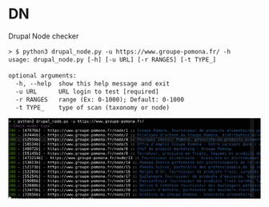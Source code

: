 # DN
Drupal Node checker

```
> $ python3 drupal_node.py -u https://www.groupe-pomona.fr/ -h                                         
usage: drupal_node.py [-h] [-u URL] [-r RANGES] [-t TYPE_]

optional arguments:
  -h, --help  show this help message and exit
  -u URL      URL login to test [required]
  -r RANGES   range (Ex: 0-1000); Default: 0-1000
  -t TYPE_    type of scan (taxonomy or node)
```

![alt tag](https://github.com/c0dejump/DN/blob/main/static/dn.png)
